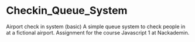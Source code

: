 # Checkin_Queue_System
Airport check in system (basic)
A simple queue system to check people in at a fictional airport.
Assignment for the course Javascript 1 at Nackademin.
